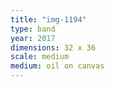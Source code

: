 ```yaml
---
title: "img-1194"
type: band
year: 2017
dimensions: 32 x 36
scale: medium
medium: oil on canvas
---
```

